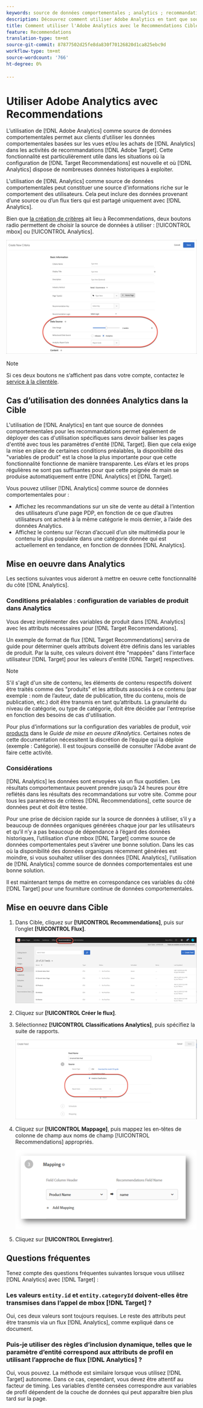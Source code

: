 ```yaml
---
keywords: source de données comportementales ; analytics ; recommandations ; critères ; variables de produit
description: Découvrez comment utiliser Adobe Analytics en tant que source de données comportementales pour utiliser les données comportementales basées sur les vues et/ou les achats d’Analytics dans Cible Recommendations.
title: Comment utiliser l'Adobe Analytics avec le Recommendations Cible ?
feature: Recommendations
translation-type: tm+mt
source-git-commit: 87877502d25fe8da830f70126820d1ca825ebc9d
workflow-type: tm+mt
source-wordcount: '766'
ht-degree: 0%

---
```



# Utiliser Adobe Analytics avec Recommendations

L’utilisation de [!DNL Adobe Analytics] comme source de données comportementales permet aux clients d’utiliser les données comportementales basées sur les vues et/ou les achats de [!DNL Analytics] dans les activités de recommandations [!DNL Adobe Target]. Cette fonctionnalité est particulièrement utile dans les situations où la configuration de [!DNL Target Recommendations] est nouvelle et où [!DNL Analytics] dispose de nombreuses données historiques à exploiter.

L&#39;utilisation de [!DNL Analytics] comme source de données comportementales peut constituer une source d&#39;informations riche sur le comportement des utilisateurs. Cela peut inclure des données provenant d’une source ou d’un flux tiers qui est partagé uniquement avec [!DNL Analytics].

Bien que [la création de critères](/help/c-recommendations/c-algorithms/create-new-algorithm.md) ait lieu à Recommendations, deux boutons radio permettent de choisir la source de données à utiliser : [!UICONTROL mbox] ou [!UICONTROL Analytics].

![Boutons de source de données comportementaux](/help/c-recommendations/c-algorithms/assets/behavioral-data-source.png)

>[!NOTE]
>
>Si ces deux boutons ne s’affichent pas dans votre compte, contactez le [service à la clientèle](/help/cmp-resources-and-contact-information.md#reference_ACA3391A00EF467B87930A450050077C).

## Cas d’utilisation des données Analytics dans la Cible

L&#39;utilisation de [!DNL Analytics] en tant que source de données comportementales pour les recommandations permet également de déployer des cas d&#39;utilisation spécifiques sans devoir baliser les pages d&#39;entité avec tous les paramètres d&#39;entité [!DNL Target]. Bien que cela exige la mise en place de certaines conditions préalables, la disponibilité des &quot;variables de produit&quot; est la chose la plus importante pour que cette fonctionnalité fonctionne de manière transparente. Les eVars et les props régulières ne sont pas suffisantes pour que cette poignée de main se produise automatiquement entre [!DNL Analytics] et [!DNL Target].

Vous pouvez utiliser [!DNL Analytics] comme source de données comportementales pour :

* Affichez les recommandations sur un site de vente au détail à l’intention des utilisateurs d’une page PDP, en fonction de ce que d’autres utilisateurs ont acheté à la même catégorie le mois dernier, à l’aide des données Analytics.
* Affichez le contenu sur l’écran d’accueil d’un site multimédia pour le contenu le plus populaire dans une catégorie donnée qui est actuellement en tendance, en fonction de données [!DNL Analytics].

## Mise en oeuvre dans Analytics

Les sections suivantes vous aideront à mettre en oeuvre cette fonctionnalité du côté [!DNL Analytics].

### Conditions préalables : configuration de variables de produit dans Analytics

Vous devez implémenter des variables de produit dans [!DNL Analytics] avec les attributs nécessaires pour [!DNL Target Recommendations].

Un exemple de format de flux [!DNL Target Recommendations] servira de guide pour déterminer quels attributs doivent être définis dans les variables de produit. Par la suite, ces valeurs doivent être &quot;mappées&quot; dans l&#39;interface utilisateur [!DNL Target] pour les valeurs d&#39;entité [!DNL Target] respectives.

>[!NOTE]
>
>S&#39;il s&#39;agit d&#39;un site de contenu, les éléments de contenu respectifs doivent être traités comme des &quot;produits&quot; et les attributs associés à ce contenu (par exemple : nom de l’auteur, date de publication, titre du contenu, mois de publication, etc.) doit être transmis en tant qu’attributs. La granularité du niveau de catégorie, ou type de catégorie, doit être décidée par l&#39;entreprise en fonction des besoins de cas d&#39;utilisation.

Pour plus d’informations sur la configuration des variables de produit, voir [products](https://experienceleague.adobe.com/docs/analytics/implementation/vars/page-vars/products.html) dans le *Guide de mise en oeuvre d’Analytics*. Certaines notes de cette documentation nécessitent la discrétion de l’équipe qui la déploie (exemple : Catégorie). Il est toujours conseillé de consulter l&#39;Adobe avant de faire cette activité.

### Considérations

[!DNL Analytics] les données sont envoyées via un flux quotidien. Les résultats comportementaux peuvent prendre jusqu’à 24 heures pour être reflétés dans les résultats des recommandations sur votre site. Comme pour tous les paramètres de critères [!DNL Recommendations], cette source de données peut et doit être testée.

Pour une prise de décision rapide sur la source de données à utiliser, s’il y a beaucoup de données organiques générées chaque jour par les utilisateurs et qu’il n’y a pas beaucoup de dépendance à l’égard des données historiques, l’utilisation d’une mbox [!DNL Target] comme source de données comportementales peut s’avérer une bonne solution. Dans les cas où la disponibilité des données organiques récemment générées est moindre, si vous souhaitez utiliser des données [!DNL Analytics], l&#39;utilisation de [!DNL Analytics] comme source de données comportementales est une bonne solution.

Il est maintenant temps de mettre en correspondance ces variables du côté [!DNL Target] pour une fourniture continue de données comportementales.

## Mise en oeuvre dans Cible

1. Dans Cible, cliquez sur **[!UICONTROL Recommendations]**, puis sur l’onglet **[!UICONTROL Flux]**.

   ![Flux](/help/c-recommendations/c-algorithms/assets/feeds-tab.png)

1. Cliquez sur **[!UICONTROL Créer le flux]**.

1. Sélectionnez **[!UICONTROL Classifications Analytics]**, puis spécifiez la suite de rapports.

   ![Option Classifications Analytics](/help/c-recommendations/c-algorithms/assets/analytics-classifications.png)

1. Cliquez sur **[!UICONTROL Mappage]**, puis mappez les en-têtes de colonne de champ aux noms de champ [!UICONTROL Recommendations] appropriés.

   ![Section de mappage](/help/c-recommendations/c-algorithms/assets/mapping.png)

1. Cliquez sur **[!UICONTROL Enregistrer]**.

## Questions fréquentes 

Tenez compte des questions fréquentes suivantes lorsque vous utilisez [!DNL Analytics] avec [!DNL Target] :

### Les valeurs `entity.id` et `entity.categoryId` doivent-elles être transmises dans l’appel de mbox [!DNL Target] ?

Oui, ces deux valeurs sont toujours requises. Le reste des attributs peut être transmis via un flux [!DNL Analytics], comme expliqué dans ce document.

### Puis-je utiliser des règles d’inclusion dynamique, telles que le paramètre d’entité correspond aux attributs de profil en utilisant l’approche de flux [!DNL Analytics] ?

Oui, vous pouvez. La méthode est similaire lorsque vous utilisez [!DNL Target] autonome. Dans ce cas, cependant, vous devez être attentif au facteur de timing. Les variables d’entité censées correspondre aux variables de profil dépendent de la couche de données qui peut apparaître bien plus tard sur la page.

